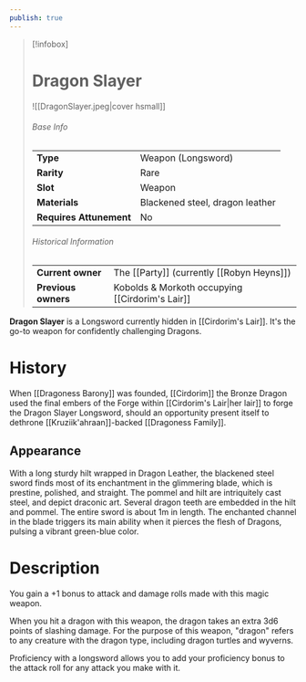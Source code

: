 ```yaml
---
publish: true
---
```

> [!infobox]  
> # Dragon Slayer
> ![[DragonSlayer.jpeg|cover hsmall]]
> ###### Base Info
> | | |
> |---|---|
> | **Type** | Weapon (Longsword) |
> | **Rarity** | Rare |
> | **Slot** | Weapon |
> | **Materials** | Blackened steel, dragon leather |
> | **Requires Attunement** | No |
> ###### Historical Information
> | | |
> |---|---|
> | **Current owner** | The [[Party]] (currently [[Robyn Heyns]]) |
> | **Previous owners** | Kobolds & Morkoth occupying [[Cirdorim's Lair]] |

**Dragon Slayer** is a Longsword currently hidden in [[Cirdorim's Lair]]. It's the go-to weapon for confidently challenging Dragons.
# History
When [[Dragoness Barony]] was founded, [[Cirdorim]] the Bronze Dragon used the final embers of the Forge within [[Cirdorim's Lair|her lair]] to forge the Dragon Slayer Longsword, should an opportunity present itself to dethrone [[Kruziik'ahraan]]-backed [[Dragoness Family]].
## Appearance
With a long sturdy hilt wrapped in Dragon Leather, the blackened steel sword finds most of its enchantment in the glimmering blade, which is prestine, polished, and straight. The pommel and hilt are intriquitely cast steel, and depict draconic art. Several dragon teeth are embedded in the hilt and pommel. The entire sword is about 1m in length. The enchanted channel in the blade triggers its main ability when it pierces the flesh of Dragons, pulsing a vibrant green-blue color.
# Description
You gain a +1 bonus to attack and damage rolls made with this magic weapon.

When you hit a dragon with this weapon, the dragon takes an extra 3d6 points of slashing damage. For the purpose of this weapon, "dragon" refers to any creature with the dragon type, including dragon turtles and wyverns.

Proficiency with a longsword allows you to add your proficiency bonus to the attack roll for any attack you make with it.